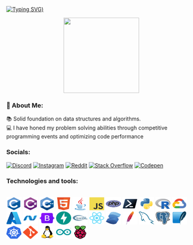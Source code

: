 [![Typing SVG](https://readme-typing-svg.demolab.com?font=Fira+Code&pause=1000&width=435&lines=Hey!+I'm+Luis+Autran.;Welcome+to+my+Github+Profile%3A))](https://git.io/typing-svg)

<div style="display: flex; justify-content: center; align-items: center;">
    <img src="https://media.giphy.com/media/v1.Y2lkPTc5MGI3NjExcmE2cm90eGprNzVmbHdia2thMzNseTc2b3V1ejVuc2k6aTcyZmxiaiZlcD12MV9pbnRlcm5hbF9naWZfYnlfaWQmY3Q9Zw/br99SojJZ5rlfSYset/giphy.gif" width="200" height="200" align="right">

    
</div>



### 💫 About Me:
📚 Solid foundation on data structures and algorithms.<br> 💻 I have honed my problem solving abilities through competitive programming events and optimizing code performance


### Socials:
[![Discord](https://img.shields.io/badge/Discord-%237289DA.svg?logo=discord&logoColor=white)](https://discord.gg/Wildy6od) [![Instagram](https://img.shields.io/badge/Instagram-%23E4405F.svg?logo=Instagram&logoColor=white)](https://instagram.com/autran6od) [![Reddit](https://img.shields.io/badge/Reddit-%23FF4500.svg?logo=Reddit&logoColor=white)](https://reddit.com/user/Wildy6od) [![Stack Overflow](https://img.shields.io/badge/-Stackoverflow-FE7A16?logo=stack-overflow&logoColor=white)](https://stackoverflow.com/users/22781584) [![Codepen](https://img.shields.io/badge/Codepen-000000?style=for-the-badge&logo=codepen&logoColor=white)](https://codepen.io/Autrann) 

### Technologies and tools:

<div style="display: inline_block"><br>
<img src="https://raw.githubusercontent.com/devicons/devicon/master/icons/c/c-original.svg" alt="C" height="35" width="40">
  <img src="https://raw.githubusercontent.com/devicons/devicon/master/icons/csharp/csharp-original.svg" alt="C#" height="35" width="40">
  <img src="https://raw.githubusercontent.com/devicons/devicon/master/icons/cplusplus/cplusplus-original.svg" alt="C++" height="35" width="40">
  <img src="https://raw.githubusercontent.com/devicons/devicon/master/icons/html5/html5-original.svg" alt="HTML5" height="35" width="40">
  <img src="https://raw.githubusercontent.com/devicons/devicon/master/icons/java/java-original.svg" alt="Java" height="35" width="40">
  <img src="https://raw.githubusercontent.com/devicons/devicon/master/icons/javascript/javascript-original.svg" alt="JavaScript" height="35" width="40">
  <img src="https://raw.githubusercontent.com/devicons/devicon/master/icons/php/php-original.svg" alt="PHP" height="35" width="40">
  <img src="https://raw.githubusercontent.com/devicons/devicon/master/icons/powershell/powershell-original.svg" alt="PowerShell" height="35" width="40">
  <img src="https://raw.githubusercontent.com/devicons/devicon/master/icons/python/python-original.svg" alt="Python" height="35" width="40">
  <img src="https://raw.githubusercontent.com/devicons/devicon/master/icons/r/r-original.svg" alt="R" height="35" width="40">

  <!-- Plataformas Cloud -->
  <img src="https://raw.githubusercontent.com/devicons/devicon/master/icons/googlecloud/googlecloud-original.svg" alt="Google Cloud" height="35" width="40">
  <img src="https://raw.githubusercontent.com/devicons/devicon/master/icons/azure/azure-original.svg" alt="Azure" height="35" width="40">
  
  <!-- Frameworks y Librerías -->
  <img src="https://raw.githubusercontent.com/devicons/devicon/master/icons/dot-net/dot-net-original.svg" alt=".Net" height="35" width="40">
  <img src="https://raw.githubusercontent.com/devicons/devicon/master/icons/bootstrap/bootstrap-original.svg" alt="Bootstrap" height="35" width="40">
  <img src="https://raw.githubusercontent.com/devicons/devicon/master/icons/fastapi/fastapi-original.svg" alt="FastAPI" height="35" width="40">
  <img src="https://raw.githubusercontent.com/devicons/devicon/master/icons/opengl/opengl-original.svg" alt="OpenGL" height="35" width="40">
  <img src="https://raw.githubusercontent.com/devicons/devicon/master/icons/react/react-original.svg" alt="React" height="35" width="40">
  <img src="https://raw.githubusercontent.com/devicons/devicon/master/icons/solidjs/solidjs-original.svg" alt="SolidJS" height="35" width="40">
  
  <!-- Herramientas de Desarrollo -->
  <img src="https://raw.githubusercontent.com/devicons/devicon/master/icons/apache/apache-original.svg" alt="Apache" height="35" width="40">
  <img src="https://raw.githubusercontent.com/devicons/devicon/master/icons/mysql/mysql-original.svg" alt="MySQL" height="35" width="40">
  <img src="https://raw.githubusercontent.com/devicons/devicon/master/icons/postgresql/postgresql-original.svg" alt="Postgres" height="35" width="40">
  <img src="https://raw.githubusercontent.com/devicons/devicon/master/icons/sqlite/sqlite-original.svg" alt="SQLite" height="35" width="40">
  <img src="https://raw.githubusercontent.com/devicons/devicon/master/icons/kubernetes/kubernetes-plain.svg" alt="Kubernetes" height="35" width="40">
  <img src="https://raw.githubusercontent.com/devicons/devicon/master/icons/git/git-original.svg" alt="GIT" height="35" width="40">
  <img src="https://raw.githubusercontent.com/devicons/devicon/master/icons/linux/linux-original.svg" alt="LINUX" height="35" width="40">
  
  <!-- Hardware y Otros -->
  <img src="https://raw.githubusercontent.com/devicons/devicon/master/icons/arduino/arduino-original.svg" alt="Arduino" height="35" width="40">
  <img src="https://raw.githubusercontent.com/devicons/devicon/master/icons/raspberrypi/raspberrypi-original.svg" alt="Raspberry Pi" height="35" width="40">

</div><br>






